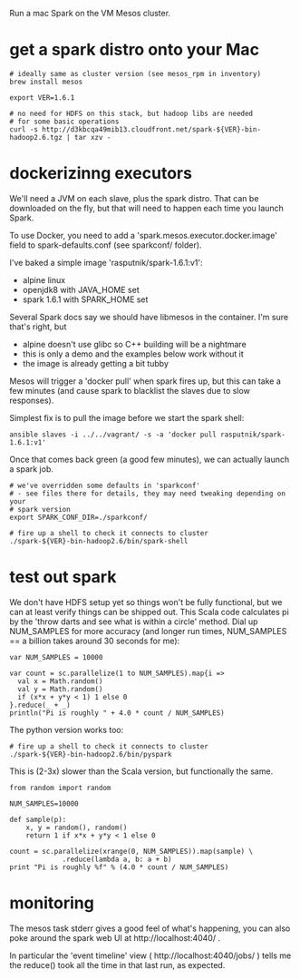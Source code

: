 Run a mac Spark on the VM Mesos cluster.

# get a spark distro onto your Mac

    # ideally same as cluster version (see mesos_rpm in inventory)
    brew install mesos

    export VER=1.6.1

    # no need for HDFS on this stack, but hadoop libs are needed
    # for some basic operations
    curl -s http://d3kbcqa49mib13.cloudfront.net/spark-${VER}-bin-hadoop2.6.tgz | tar xzv -

# dockerizinng executors

We'll need a JVM on each slave, plus the spark distro. That can be downloaded on the fly,
but that will need to happen each time you launch Spark.

To use Docker, you need to add a 'spark.mesos.executor.docker.image' field to spark-defaults.conf
(see sparkconf/ folder).

I've baked a simple image 'rasputnik/spark-1.6.1:v1':

- alpine linux
- openjdk8 with JAVA_HOME set
- spark 1.6.1 with SPARK_HOME set

Several Spark docs say we should have libmesos in the container. I'm sure that's right, but

- alpine doesn't use glibc so C++ building will be a nightmare
- this is only a demo and the examples below work without it
- the image is already getting a bit tubby

Mesos will trigger a 'docker pull' when spark fires up, but this
can take a few minutes (and cause spark to blacklist the slaves due to slow
responses).

Simplest fix is to pull the image before we start the spark shell:

    ansible slaves -i ../../vagrant/ -s -a 'docker pull rasputnik/spark-1.6.1:v1'

Once that comes back green (a good few minutes), we can actually launch a spark job.

    # we've overridden some defaults in 'sparkconf'
    # - see files there for details, they may need tweaking depending on your
    # spark version
    export SPARK_CONF_DIR=./sparkconf/

    # fire up a shell to check it connects to cluster
    ./spark-${VER}-bin-hadoop2.6/bin/spark-shell

# test out spark

We don't have HDFS setup yet so things won't be fully functional, but 
we can at least verify things can be shipped out. 
This Scala code calculates pi by the 'throw darts and see what is within a circle' method.
Dial up NUM_SAMPLES for more accuracy (and longer run times, NUM_SAMPLES == a billion takes
around 30 seconds for me):

    var NUM_SAMPLES = 10000
    
    var count = sc.parallelize(1 to NUM_SAMPLES).map{i =>
      val x = Math.random()
      val y = Math.random()
      if (x*x + y*y < 1) 1 else 0
    }.reduce(_ + _)
    println("Pi is roughly " + 4.0 * count / NUM_SAMPLES)

The python version works too:

    # fire up a shell to check it connects to cluster
    ./spark-${VER}-bin-hadoop2.6/bin/pyspark

This is (2-3x) slower than the Scala version, but
functionally the same.

    from random import random
    
    NUM_SAMPLES=10000
    
    def sample(p):
        x, y = random(), random()
        return 1 if x*x + y*y < 1 else 0
    
    count = sc.parallelize(xrange(0, NUM_SAMPLES)).map(sample) \
                 .reduce(lambda a, b: a + b)
    print "Pi is roughly %f" % (4.0 * count / NUM_SAMPLES)

# monitoring

The mesos task stderr gives a good feel of what's happening, you
can also poke around the spark web UI at http://localhost:4040/ .

In particular the 'event timeline' view ( http://localhost:4040/jobs/ )
tells me the reduce() took all the time in that last run, as expected.

